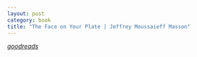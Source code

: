 ```yaml
---
layout: post
category: book
title: "The Face on Your Plate | Jeffrey Moussaieff Masson"
---
```


_[goodreads]()_
